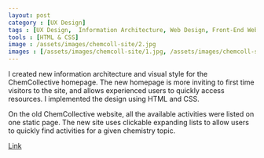 ```yaml
---
layout: post
category : [UX Design]
tags : [UX Design,  Information Architecture, Web Design, Front-End Web Development, Back-End Web Development]
tools : [HTML & CSS]
image : /assets/images/chemcoll-site/2.jpg
images : [/assets/images/chemcoll-site/1.jpg, /assets/images/chemcoll-site/2.jpg, /assets/images/chemcoll-site/3.jpg, /assets/images/chemcoll-site/4.jpg]
---
```


<p class="description">
I created new information
architecture and visual style for the
ChemCollective homepage. The
new homepage is more inviting to
first time visitors to the site, and
allows experienced users to quickly
access resources. I implemented the
design using HTML and CSS.</p>

<p class="description">
On the old ChemCollective website,
all the available activities were listed
on one static page. The new site
uses clickable expanding lists to
allow users to quickly find activities
for a given chemistry topic.</p>

<p><a class = "button large" href="http://chemcollective.org">Link</a></p>